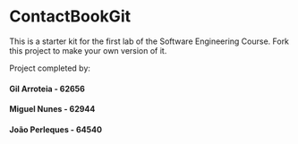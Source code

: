 # ContactBookGit
This is a starter kit for the first lab of the Software Engineering Course.
Fork this project to make your own version of it.

Project completed by:

#### Gil Arroteia - 62656
#### Miguel Nunes - 62944
#### João Perleques - 64540

